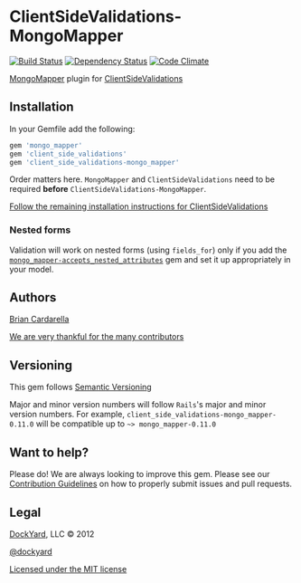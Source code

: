 # ClientSideValidations-MongoMapper #

[![Build Status](https://secure.travis-ci.org/dockyard/client_side_validations-mongo_mapper.png?branch=master)](http://travis-ci.org/dockyard/client_side_validations-mongo_mapper)
[![Dependency Status](https://gemnasium.com/dockyard/client_side_validations-mongo_mapper.png?travis)](https://gemnasium.com/dockyard/client_side_validations-mongo_mapper)
[![Code Climate](https://codeclimate.com/badge.png)](https://codeclimate.com/github/dockyard/client_side_validations-mongo_mapper)

[MongoMapper](https://github.com/jnunemaker/mongomapper) plugin for [ClientSideValidations](https://github.com/bcardarella/client_side_validations)

## Installation ##

In your Gemfile add the following:

```ruby
gem 'mongo_mapper'
gem 'client_side_validations'
gem 'client_side_validations-mongo_mapper'
```

Order matters here. `MongoMapper` and `ClientSideValidations` need to be
required **before** `ClientSideValidations-MongoMapper`.

[Follow the remaining installation instructions for ClientSideValidations](https://github.com/bcardarella/client_side_validations/tree/3-2-stable/README.md)

### Nested forms

Validation will work on nested forms (using `fields_for`) only if you add the
[`mongo_mapper-accepts_nested_attributes`](https://rubygems.org/gems/mongo_mapper-accepts_nested_attributes)
gem and set it up appropriately in your model.

## Authors ##

[Brian Cardarella](http://twitter.com/bcardarella)

[We are very thankful for the many contributors](https://github.com/dockyard/client_side_validations-mongo_mapper/graphs/contributors)

## Versioning ##

This gem follows [Semantic Versioning](http://semver.org)

Major and minor version numbers will follow `Rails`'s major and
minor version numbers. For example,
`client_side_validations-mongo_mapper-0.11.0` will be compatible up to 
`~> mongo_mapper-0.11.0`

## Want to help? ##

Please do! We are always looking to improve this gem. Please see our
[Contribution Guidelines](https://github.com/dockyard/client_side_validations-mongo_mapper/blob/master/CONTRIBUTING.md)
on how to properly submit issues and pull requests.

## Legal ##

[DockYard](http://dockyard.com), LLC &copy; 2012

[@dockyard](http://twitter.com/dockyard)

[Licensed under the MIT license](http://www.opensource.org/licenses/mit-license.php)

